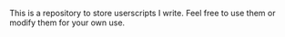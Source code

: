 This is a repository to store userscripts I write. Feel free to use them or modify them for your own use.
